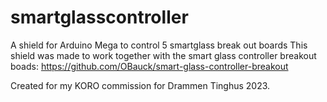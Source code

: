 # smartglasscontroller
A shield for Arduino Mega to control 5 smartglass break out boards
This shield was made to work together with the smart glass controller breakout boads: https://github.com/OBauck/smart-glass-controller-breakout

Created for my KORO commission for Drammen Tinghus 2023.



